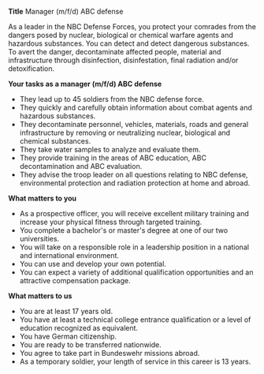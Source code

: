 **Title**
Manager (m/f/d) ABC defense

As a leader in the NBC Defense Forces, you protect your comrades from the dangers posed by nuclear, biological or chemical warfare agents and hazardous substances. You can detect and detect dangerous substances. To avert the danger, decontaminate affected people, material and infrastructure through disinfection, disinfestation, final radiation and/or detoxification.

**Your tasks as a manager (m/f/d) ABC defense**

-	They lead up to 45 soldiers from the NBC defense force.
-	They quickly and carefully obtain information about combat agents and hazardous substances.
-	They decontaminate personnel, vehicles, materials, roads and general infrastructure by removing or neutralizing nuclear, biological and chemical substances.
-	They take water samples to analyze and evaluate them.
-	They provide training in the areas of ABC education, ABC decontamination and ABC evaluation.
-	They advise the troop leader on all questions relating to NBC defense, environmental protection and radiation protection at home and abroad.

**What matters to you**

-	As a prospective officer, you will receive excellent military training and increase your physical fitness through targeted training.
-	You complete a bachelor's or master's degree at one of our two universities.
-	You will take on a responsible role in a leadership position in a national and international environment.
-	You can use and develop your own potential.
-	You can expect a variety of additional qualification opportunities and an attractive compensation package.

**What matters to us**

-	You are at least 17 years old.
-	You have at least a technical college entrance qualification or a level of education recognized as equivalent.
-	You have German citizenship.
-	You are ready to be transferred nationwide.
-	You agree to take part in Bundeswehr missions abroad.
-	As a temporary soldier, your length of service in this career is 13 years.
